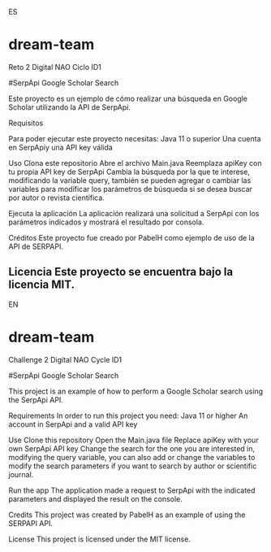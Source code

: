 ES
# dream-team

Reto 2 Digital NAO Ciclo ID1

#SerpApi Google Scholar Search

Este proyecto es un ejemplo de cómo realizar una búsqueda en Google Scholar utilizando la API de SerpApi.

Requisitos

Para poder ejecutar este proyecto necesitas:
Java 11 o superior
Una cuenta en SerpApiy una API key válida

Uso
Clona este repositorio
Abre el archivo Main.java
Reemplaza apiKey con tu propia API key de SerpApi
Cambia la búsqueda por la que te interese, modificando la variable query, también se pueden agregar o cambiar las variables para modificar los parámetros de búsqueda si se desea buscar por autor o revista científica. 

Ejecuta la aplicación
La aplicación realizará una solicitud a SerpApi con los parámetros indicados y mostrará el resultado por consola.

Créditos
Este proyecto fue creado por PabelH como ejemplo de uso de la API de SERPAPI.

Licencia
Este proyecto se encuentra bajo la licencia MIT.
-----------------------------------------------------------------------------------------------------------------------------------------------
EN
# dream-team

Challenge 2 Digital NAO Cycle ID1

#SerpApi Google Scholar Search

This project is an example of how to perform a Google Scholar search using the SerpApi API.

Requirements
In order to run this project you need:
Java 11 or higher
An account in SerpApi and a valid API key

Use
Clone this repository
Open the Main.java file
Replace apiKey with your own SerpApi API key
Change the search for the one you are interested in, modifying the query variable, you can also add or change the variables to modify the search parameters if you want to search by author or scientific journal.

Run the app
The application made a request to SerpApi with the indicated parameters and displayed the result on the console.

Credits
This project was created by PabelH as an example of using the SERPAPI API.

License
This project is licensed under the MIT license.
